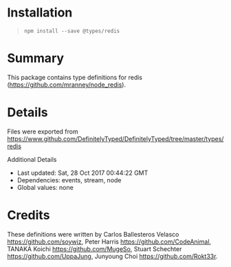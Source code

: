 # Installation
> `npm install --save @types/redis`

# Summary
This package contains type definitions for redis (https://github.com/mranney/node_redis).

# Details
Files were exported from https://www.github.com/DefinitelyTyped/DefinitelyTyped/tree/master/types/redis

Additional Details
 * Last updated: Sat, 28 Oct 2017 00:44:22 GMT
 * Dependencies: events, stream, node
 * Global values: none

# Credits
These definitions were written by Carlos Ballesteros Velasco <https://github.com/soywiz>, Peter Harris <https://github.com/CodeAnimal>, TANAKA Koichi <https://github.com/MugeSo>, Stuart Schechter <https://github.com/UppaJung>, Junyoung Choi <https://github.com/Rokt33r>.
